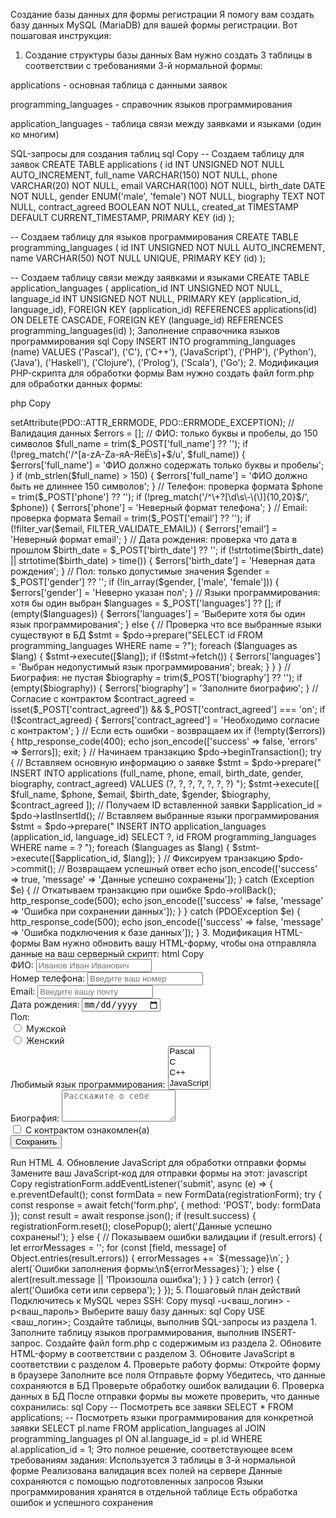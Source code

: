 Создание базы данных для формы регистрации
Я помогу вам создать базу данных MySQL (MariaDB) для вашей формы регистрации. Вот пошаговая инструкция:

1. Создание структуры базы данных
Вам нужно создать 3 таблицы в соответствии с требованиями 3-й нормальной формы:

applications - основная таблица с данными заявок

programming_languages - справочник языков программирования

application_languages - таблица связи между заявками и языками (один ко многим)

SQL-запросы для создания таблиц
sql
Copy
-- Создаем таблицу для заявок
CREATE TABLE applications (
    id INT UNSIGNED NOT NULL AUTO_INCREMENT,
    full_name VARCHAR(150) NOT NULL,
    phone VARCHAR(20) NOT NULL,
    email VARCHAR(100) NOT NULL,
    birth_date DATE NOT NULL,
    gender ENUM('male', 'female') NOT NULL,
    biography TEXT NOT NULL,
    contract_agreed BOOLEAN NOT NULL,
    created_at TIMESTAMP DEFAULT CURRENT_TIMESTAMP,
    PRIMARY KEY (id)
);

-- Создаем таблицу для языков программирования
CREATE TABLE programming_languages (
    id INT UNSIGNED NOT NULL AUTO_INCREMENT,
    name VARCHAR(50) NOT NULL UNIQUE,
    PRIMARY KEY (id)
);

-- Создаем таблицу связи между заявками и языками
CREATE TABLE application_languages (
    application_id INT UNSIGNED NOT NULL,
    language_id INT UNSIGNED NOT NULL,
    PRIMARY KEY (application_id, language_id),
    FOREIGN KEY (application_id) REFERENCES applications(id) ON DELETE CASCADE,
    FOREIGN KEY (language_id) REFERENCES programming_languages(id)
);
Заполнение справочника языков программирования
sql
Copy
INSERT INTO programming_languages (name) VALUES 
('Pascal'), ('C'), ('C++'), ('JavaScript'), ('PHP'), 
('Python'), ('Java'), ('Haskell'), ('Clojure'), 
('Prolog'), ('Scala'), ('Go');
2. Модификация PHP-скрипта для обработки формы
Вам нужно создать файл form.php для обработки данных формы:

php
Copy
<?php
header('Content-Type: application/json');

// Параметры подключения к БД
$host = 'localhost';
$dbname = 'ваш_логин'; // замените на ваш логин
$user = 'ваш_логин';   // замените на ваш логин
$pass = 'ваш_пароль';   // замените на ваш пароль

try {
    // Подключение к БД
    $pdo = new PDO("mysql:host=$host;dbname=$dbname;charset=utf8", $user, $pass);
    $pdo->setAttribute(PDO::ATTR_ERRMODE, PDO::ERRMODE_EXCEPTION);

    // Валидация данных
    $errors = [];
    
    // ФИО: только буквы и пробелы, до 150 символов
    $full_name = trim($_POST['full_name'] ?? '');
    if (!preg_match('/^[a-zA-Zа-яА-ЯёЁ\s]+$/u', $full_name)) {
        $errors['full_name'] = 'ФИО должно содержать только буквы и пробелы';
    }
    if (mb_strlen($full_name) > 150) {
        $errors['full_name'] = 'ФИО должно быть не длиннее 150 символов';
    }
    
    // Телефон: проверка формата
    $phone = trim($_POST['phone'] ?? '');
    if (!preg_match('/^\+?[\d\s\-\(\)]{10,20}$/', $phone)) {
        $errors['phone'] = 'Неверный формат телефона';
    }
    
    // Email: проверка формата
    $email = trim($_POST['email'] ?? '');
    if (!filter_var($email, FILTER_VALIDATE_EMAIL)) {
        $errors['email'] = 'Неверный формат email';
    }
    
    // Дата рождения: проверка что дата в прошлом
    $birth_date = $_POST['birth_date'] ?? '';
    if (!strtotime($birth_date) || strtotime($birth_date) > time()) {
        $errors['birth_date'] = 'Неверная дата рождения';
    }
    
    // Пол: только допустимые значения
    $gender = $_POST['gender'] ?? '';
    if (!in_array($gender, ['male', 'female'])) {
        $errors['gender'] = 'Неверно указан пол';
    }
    
    // Языки программирования: хотя бы один выбран
    $languages = $_POST['languages'] ?? [];
    if (empty($languages)) {
        $errors['languages'] = 'Выберите хотя бы один язык программирования';
    } else {
        // Проверка что все выбранные языки существуют в БД
        $stmt = $pdo->prepare("SELECT id FROM programming_languages WHERE name = ?");
        foreach ($languages as $lang) {
            $stmt->execute([$lang]);
            if (!$stmt->fetch()) {
                $errors['languages'] = 'Выбран недопустимый язык программирования';
                break;
            }
        }
    }
    
    // Биография: не пустая
    $biography = trim($_POST['biography'] ?? '');
    if (empty($biography)) {
        $errors['biography'] = 'Заполните биографию';
    }
    
    // Согласие с контрактом
    $contract_agreed = isset($_POST['contract_agreed']) && $_POST['contract_agreed'] === 'on';
    if (!$contract_agreed) {
        $errors['contract_agreed'] = 'Необходимо согласие с контрактом';
    }
    
    // Если есть ошибки - возвращаем их
    if (!empty($errors)) {
        http_response_code(400);
        echo json_encode(['success' => false, 'errors' => $errors]);
        exit;
    }
    
    // Начинаем транзакцию
    $pdo->beginTransaction();
    
    try {
        // Вставляем основную информацию о заявке
        $stmt = $pdo->prepare("
            INSERT INTO applications 
            (full_name, phone, email, birth_date, gender, biography, contract_agreed)
            VALUES (?, ?, ?, ?, ?, ?, ?)
        ");
        $stmt->execute([
            $full_name, 
            $phone, 
            $email, 
            $birth_date, 
            $gender, 
            $biography, 
            $contract_agreed
        ]);
        
        // Получаем ID вставленной заявки
        $application_id = $pdo->lastInsertId();
        
        // Вставляем выбранные языки программирования
        $stmt = $pdo->prepare("
            INSERT INTO application_languages (application_id, language_id)
            SELECT ?, id FROM programming_languages WHERE name = ?
        ");
        
        foreach ($languages as $lang) {
            $stmt->execute([$application_id, $lang]);
        }
        
        // Фиксируем транзакцию
        $pdo->commit();
        
        // Возвращаем успешный ответ
        echo json_encode(['success' => true, 'message' => 'Данные успешно сохранены']);
        
    } catch (Exception $e) {
        // Откатываем транзакцию при ошибке
        $pdo->rollBack();
        http_response_code(500);
        echo json_encode(['success' => false, 'message' => 'Ошибка при сохранении данных']);
    }
    
} catch (PDOException $e) {
    http_response_code(500);
    echo json_encode(['success' => false, 'message' => 'Ошибка подключения к базе данных']);
}
3. Модификация HTML-формы
Вам нужно обновить вашу HTML-форму, чтобы она отправляла данные на ваш серверный скрипт:

html
Copy
<!-- Измените форму в вашем HTML-файле: -->
<form id="registrationForm" method="POST" action="form.php">
    <!-- Поле ФИО -->
    <div class="form-row">
        <label for="full_name">ФИО:</label>
        <input type="text" name="full_name" id="full_name" placeholder="Иванов Иван Иванович" required>
    </div>
    
    <!-- Поле Телефон -->
    <div class="form-row">
        <label for="phone">Номер телефона:</label>
        <input type="tel" name="phone" id="phone" placeholder="Введите ваш номер" required>
    </div>
    
    <!-- Поле Email -->
    <div class="form-row">
        <label for="email">Email:</label>
        <input type="email" name="email" id="email" placeholder="Введите вашу почту" required>
    </div>
    
    <!-- Поле Дата рождения -->
    <div class="form-row">
        <label for="birth_date">Дата рождения:</label>
        <input type="date" name="birth_date" id="birth_date" required>
    </div>
    
    <!-- Поле Пол -->
    <div class="form-row">
        <label>Пол:</label>
        <div class="gender-container">
            <div class="form-check">
                <input class="form-check-input" type="radio" name="gender" id="radio-male" value="male" required>
                <label class="form-check-label" for="radio-male">Мужской</label>
            </div>
            <div class="form-check">
                <input class="form-check-input" type="radio" name="gender" id="radio-female" value="female" required>
                <label class="form-check-label" for="radio-female">Женский</label>
            </div>
        </div>
    </div>
    
    <!-- Поле Языки программирования -->
    <div class="form-row">
        <label for="languages">Любимый язык программирования:</label>
        <select name="languages[]" id="languages" multiple required>
            <option value="Pascal">Pascal</option>
            <option value="C">C</option>
            <option value="C++">C++</option>
            <option value="JavaScript">JavaScript</option>
            <option value="PHP">PHP</option>
            <option value="Python">Python</option>
            <option value="Java">Java</option>
            <option value="Haskell">Haskell</option>
            <option value="Clojure">Clojure</option>
            <option value="Prolog">Prolog</option>
            <option value="Scala">Scala</option>
            <option value="Go">Go</option>
        </select>
    </div>
    
    <!-- Поле Биография -->
    <div class="form-row">
        <label for="biography">Биография:</label>
        <textarea name="biography" id="biography" rows="3" placeholder="Расскажите о себе" required></textarea>
    </div>
    
    <!-- Чекбокс согласия -->
    <div class="form-row form-group">
        <input type="checkbox" name="contract_agreed" id="contract_agreed" required>
        <label for="contract_agreed">С контрактом ознакомлен(а)</label>
    </div>
    
    <button type="submit">Сохранить</button>
</form>
Run HTML
4. Обновление JavaScript для обработки отправки формы
Замените ваш JavaScript-код для отправки формы на этот:

javascript
Copy
registrationForm.addEventListener('submit', async (e) => {
    e.preventDefault();
    
    const formData = new FormData(registrationForm);
    
    try {
        const response = await fetch('form.php', {
            method: 'POST',
            body: formData
        });
        
        const result = await response.json();
        
        if (result.success) {
            registrationForm.reset();
            closePopup();
            alert('Данные успешно сохранены!');
        } else {
            // Показываем ошибки валидации
            if (result.errors) {
                let errorMessages = '';
                for (const [field, message] of Object.entries(result.errors)) {
                    errorMessages += `${message}\n`;
                }
                alert(`Ошибки заполнения формы:\n${errorMessages}`);
            } else {
                alert(result.message || 'Произошла ошибка');
            }
        }
    } catch (error) {
        alert('Ошибка сети или сервера');
    }
});
5. Пошаговый план действий
Подключитесь к MySQL через SSH:

Copy
mysql -u<ваш_логин> -p<ваш_пароль>
Выберите вашу базу данных:

sql
Copy
USE <ваш_логин>;
Создайте таблицы, выполнив SQL-запросы из раздела 1.

Заполните таблицу языков программирования, выполнив INSERT-запрос.

Создайте файл form.php с содержимым из раздела 2.

Обновите HTML-форму в соответствии с разделом 3.

Обновите JavaScript в соответствии с разделом 4.

Проверьте работу формы:

Откройте форму в браузере

Заполните все поля

Отправьте форму

Убедитесь, что данные сохраняются в БД

Проверьте обработку ошибок валидации

6. Проверка данных в БД
После отправки формы вы можете проверить, что данные сохранились:

sql
Copy
-- Посмотреть все заявки
SELECT * FROM applications;

-- Посмотреть языки программирования для конкретной заявки
SELECT pl.name 
FROM application_languages al
JOIN programming_languages pl ON al.language_id = pl.id
WHERE al.application_id = 1;
Это полное решение, соответствующее всем требованиям задания:

Используется 3 таблицы в 3-й нормальной форме

Реализована валидация всех полей на сервере

Данные сохраняются с помощью подготовленных запросов

Языки программирования хранятся в отдельной таблице

Есть обработка ошибок и успешного сохранения
